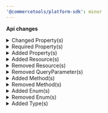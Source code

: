 ```yaml
---
'@commercetools/platform-sdk': minor
---
```


**Api changes**

<details>
<summary>Changed Property(s)</summary>

- :warning: changed property `value` of type `DirectDiscountDraft` from type `CartDiscountValue` to `CartDiscountValueDraft`
- :warning: changed property `totalPrice` of type `OrderLineItemDiscountSetMessage` from type `Money` to `CentPrecisionMoney`
- :warning: changed property `value` of type `StandalonePriceValueChangedMessage` from type `Money` to `TypedMoney`
- :warning: changed property `oldValue` of type `StandalonePriceValueChangedMessage` from type `Money` to `TypedMoney`
- :warning: changed property `totalPrice` of type `OrderLineItemDiscountSetMessagePayload` from type `Money` to `CentPrecisionMoney`
- :warning: changed property `value` of type `StandalonePriceValueChangedMessagePayload` from type `Money` to `TypedMoney`
- :warning: changed property `oldValue` of type `StandalonePriceValueChangedMessagePayload` from type `Money` to `TypedMoney`
- :warning: changed property `customType` of type `OrderSearchAnyValue` from type `string` to `OrderSearchCustomType`
- :warning: changed property `customType` of type `OrderSearchDateRangeValue` from type `string` to `OrderSearchCustomType`
- :warning: changed property `customType` of type `OrderSearchFullTextValue` from type `string` to `OrderSearchCustomType`
- :warning: changed property `customType` of type `OrderSearchLongRangeValue` from type `string` to `OrderSearchCustomType`
- :warning: changed property `customType` of type `OrderSearchNumberRangeValue` from type `string` to `OrderSearchCustomType`
- :warning: changed property `customType` of type `OrderSearchQueryExpressionValue` from type `string` to `OrderSearchCustomType`
- :warning: changed property `customType` of type `OrderSearchStringValue` from type `string` to `OrderSearchCustomType`
- :warning: changed property `price` of type `ShippingRate` from type `TypedMoney` to `CentPrecisionMoney`
- :warning: changed property `freeAbove` of type `ShippingRate` from type `TypedMoney` to `CentPrecisionMoney`
</details>

<details>
<summary>Required Property(s)</summary>

- changed property `stores` of type `BusinessUnit` to be optional
- changed property `stores` of type `Company` to be optional
- changed property `stores` of type `Division` to be optional
- changed property `isOnStock` of type `ProductVariantAvailability` to be optional
</details>

<details>
<summary>Added Property(s)</summary>

- added property `approvalRuleMode` to type `BusinessUnit`
- added property `approvalRuleMode` to type `BusinessUnitDraft`
- added property `approvalRuleMode` to type `Company`
- added property `approvalRuleMode` to type `CompanyDraft`
- added property `approvalRuleMode` to type `Division`
- added property `approvalRuleMode` to type `DivisionDraft`
- added property `addressId` to type `BusinessUnitAddressCustomFieldAddedMessage`
- added property `addressId` to type `BusinessUnitAddressCustomFieldChangedMessage`
- added property `addressId` to type `BusinessUnitAddressCustomFieldRemovedMessage`
- added property `addressId` to type `BusinessUnitAddressCustomTypeRemovedMessage`
- added property `addressId` to type `BusinessUnitAddressCustomTypeSetMessage`
- added property `addressId` to type `CustomerAddressCustomFieldAddedMessage`
- added property `addressId` to type `CustomerAddressCustomFieldChangedMessage`
- added property `addressId` to type `CustomerAddressCustomFieldRemovedMessage`
- added property `addressId` to type `CustomerAddressCustomTypeRemovedMessage`
- added property `addressId` to type `CustomerAddressCustomTypeSetMessage`
- added property `metaTitle` to type `ProductTailoringCreatedMessage`
- added property `metaDescription` to type `ProductTailoringCreatedMessage`
- added property `metaKeywords` to type `ProductTailoringCreatedMessage`
- added property `variants` to type `ProductTailoringCreatedMessage`
- added property `addressId` to type `BusinessUnitAddressCustomFieldAddedMessagePayload`
- added property `addressId` to type `BusinessUnitAddressCustomFieldChangedMessagePayload`
- added property `addressId` to type `BusinessUnitAddressCustomFieldRemovedMessagePayload`
- added property `addressId` to type `BusinessUnitAddressCustomTypeRemovedMessagePayload`
- added property `addressId` to type `BusinessUnitAddressCustomTypeSetMessagePayload`
- added property `addressId` to type `CustomerAddressCustomFieldAddedMessagePayload`
- added property `addressId` to type `CustomerAddressCustomFieldChangedMessagePayload`
- added property `addressId` to type `CustomerAddressCustomFieldRemovedMessagePayload`
- added property `addressId` to type `CustomerAddressCustomTypeRemovedMessagePayload`
- added property `addressId` to type `CustomerAddressCustomTypeSetMessagePayload`
- added property `metaTitle` to type `ProductTailoringCreatedMessagePayload`
- added property `metaDescription` to type `ProductTailoringCreatedMessagePayload`
- added property `metaKeywords` to type `ProductTailoringCreatedMessagePayload`
- added property `variants` to type `ProductTailoringCreatedMessagePayload`
- added property `variants` to type `ProductTailoringData`
- added property `variants` to type `ProductTailoringDraft`
- added property `variants` to type `ProductTailoringInStoreDraft`
- added property `active` to type `ShippingMethod`
- added property `active` to type `ShippingMethodDraft`
- added property `store` to type `StagedQuote`
</details>

<details>
<summary>Added Resource(s)</summary>

- added resource `/{projectKey}/customers/search`
- added resource `/{projectKey}/customers/search/indexing-status`
- added resource `/{projectKey}/in-store/key={storeKey}/quote-requests`
- added resource `/{projectKey}/in-store/key={storeKey}/staged-quotes`
- added resource `/{projectKey}/in-store/key={storeKey}/quotes`
- added resource `/{projectKey}/in-store/key={storeKey}/orders/quotes`
- added resource `/{projectKey}/in-store/key={storeKey}/products/{productID}/product-tailoring/images`
- added resource `/{projectKey}/in-store/key={storeKey}/products/key={productKey}/product-tailoring/images`
- added resource `/{projectKey}/in-store/key={storeKey}/quote-requests/key={key}`
- added resource `/{projectKey}/in-store/key={storeKey}/quote-requests/{ID}`
- added resource `/{projectKey}/in-store/key={storeKey}/staged-quotes/key={key}`
- added resource `/{projectKey}/in-store/key={storeKey}/staged-quotes/{ID}`
- added resource `/{projectKey}/in-store/key={storeKey}/quotes/key={key}`
- added resource `/{projectKey}/in-store/key={storeKey}/quotes/{ID}`
</details>

<details>
<summary>Removed Resource(s)</summary>

- :warning: removed resource `/{projectKey}/me/carts/key={key}`
</details>

<details>
<summary>Removed QueryParameter(s)</summary>

- :warning: removed query parameter `localeProjection` from method `get /{projectKey}/products`
- :warning: removed query parameter `localeProjection` from method `post /{projectKey}/products`
- :warning: removed query parameter `localeProjection` from method `get /{projectKey}/products/key={key}`
- :warning: removed query parameter `localeProjection` from method `post /{projectKey}/products/key={key}`
- :warning: removed query parameter `localeProjection` from method `delete /{projectKey}/products/key={key}`
- :warning: removed query parameter `localeProjection` from method `get /{projectKey}/products/{ID}`
- :warning: removed query parameter `localeProjection` from method `post /{projectKey}/products/{ID}`
- :warning: removed query parameter `localeProjection` from method `delete /{projectKey}/products/{ID}`
- :warning: removed query parameter `sort` from method `get /{projectKey}/product-projections/suggest`
- :warning: removed query parameter `offset` from method `get /{projectKey}/product-projections/suggest`
- :warning: removed query parameter `withTotal` from method `get /{projectKey}/product-projections/suggest`
</details>

<details>
<summary>Added Method(s)</summary>

- added method `apiRoot.withProjectKey().customers().search().post()`
- added method `apiRoot.withProjectKey().customers().search().head()`
- added method `apiRoot.withProjectKey().customers().searchIndexingStatus().get()`
- added method `apiRoot.withProjectKey().inStoreKeyWithStoreKeyValue().quoteRequests().get()`
- added method `apiRoot.withProjectKey().inStoreKeyWithStoreKeyValue().quoteRequests().head()`
- added method `apiRoot.withProjectKey().inStoreKeyWithStoreKeyValue().quoteRequests().post()`
- added method `apiRoot.withProjectKey().inStoreKeyWithStoreKeyValue().stagedQuotes().get()`
- added method `apiRoot.withProjectKey().inStoreKeyWithStoreKeyValue().stagedQuotes().head()`
- added method `apiRoot.withProjectKey().inStoreKeyWithStoreKeyValue().stagedQuotes().post()`
- added method `apiRoot.withProjectKey().inStoreKeyWithStoreKeyValue().quotes().get()`
- added method `apiRoot.withProjectKey().inStoreKeyWithStoreKeyValue().quotes().head()`
- added method `apiRoot.withProjectKey().inStoreKeyWithStoreKeyValue().quotes().post()`
- added method `apiRoot.withProjectKey().inStoreKeyWithStoreKeyValue().orders().orderQuote().post()`
- added method `apiRoot.withProjectKey().inStoreKeyWithStoreKeyValue().products().withProductId().productTailoring().images().post()`
- added method `apiRoot.withProjectKey().inStoreKeyWithStoreKeyValue().products().withProductKey().productTailoring().images().post()`
- added method `apiRoot.withProjectKey().inStoreKeyWithStoreKeyValue().quoteRequests().withKey().get()`
- added method `apiRoot.withProjectKey().inStoreKeyWithStoreKeyValue().quoteRequests().withKey().head()`
- added method `apiRoot.withProjectKey().inStoreKeyWithStoreKeyValue().quoteRequests().withKey().post()`
- added method `apiRoot.withProjectKey().inStoreKeyWithStoreKeyValue().quoteRequests().withKey().delete()`
- added method `apiRoot.withProjectKey().inStoreKeyWithStoreKeyValue().quoteRequests().withId().get()`
- added method `apiRoot.withProjectKey().inStoreKeyWithStoreKeyValue().quoteRequests().withId().head()`
- added method `apiRoot.withProjectKey().inStoreKeyWithStoreKeyValue().quoteRequests().withId().post()`
- added method `apiRoot.withProjectKey().inStoreKeyWithStoreKeyValue().quoteRequests().withId().delete()`
- added method `apiRoot.withProjectKey().inStoreKeyWithStoreKeyValue().stagedQuotes().withKey().get()`
- added method `apiRoot.withProjectKey().inStoreKeyWithStoreKeyValue().stagedQuotes().withKey().head()`
- added method `apiRoot.withProjectKey().inStoreKeyWithStoreKeyValue().stagedQuotes().withKey().post()`
- added method `apiRoot.withProjectKey().inStoreKeyWithStoreKeyValue().stagedQuotes().withKey().delete()`
- added method `apiRoot.withProjectKey().inStoreKeyWithStoreKeyValue().stagedQuotes().withId().get()`
- added method `apiRoot.withProjectKey().inStoreKeyWithStoreKeyValue().stagedQuotes().withId().head()`
- added method `apiRoot.withProjectKey().inStoreKeyWithStoreKeyValue().stagedQuotes().withId().post()`
- added method `apiRoot.withProjectKey().inStoreKeyWithStoreKeyValue().stagedQuotes().withId().delete()`
- added method `apiRoot.withProjectKey().inStoreKeyWithStoreKeyValue().quotes().withKey().get()`
- added method `apiRoot.withProjectKey().inStoreKeyWithStoreKeyValue().quotes().withKey().head()`
- added method `apiRoot.withProjectKey().inStoreKeyWithStoreKeyValue().quotes().withKey().post()`
- added method `apiRoot.withProjectKey().inStoreKeyWithStoreKeyValue().quotes().withKey().delete()`
- added method `apiRoot.withProjectKey().inStoreKeyWithStoreKeyValue().quotes().withId().get()`
- added method `apiRoot.withProjectKey().inStoreKeyWithStoreKeyValue().quotes().withId().head()`
- added method `apiRoot.withProjectKey().inStoreKeyWithStoreKeyValue().quotes().withId().post()`
- added method `apiRoot.withProjectKey().inStoreKeyWithStoreKeyValue().quotes().withId().delete()`
</details>

<details>
<summary>Removed Method(s)</summary>

- :warning: removed method `apiRoot.withProjectKey().me().carts().withKey().get()`
- :warning: removed method `apiRoot.withProjectKey().me().carts().withKey().head()`
- :warning: removed method `apiRoot.withProjectKey().me().carts().withKey().post()`
- :warning: removed method `apiRoot.withProjectKey().me().carts().withKey().delete()`
- :warning: removed method `apiRoot.withProjectKey().me().quoteRequests().withId().delete()`
- :warning: removed method `apiRoot.withProjectKey().me().quoteRequests().withKey().delete()`
</details>

<details>
<summary>Added Enum(s)</summary>

- added enum `shopping-list` to type `ExtensionResourceTypeId`
- added enum `customer-group` to type `AttributeReferenceTypeId`
- added enum `attribute-group` to type `ChangeSubscriptionResourceTypeId`
- added enum `product-tailoring` to type `ChangeSubscriptionResourceTypeId`
- added enum `cart-discount` to type `CustomFieldReferenceValue`
- added enum `customer-group` to type `CustomFieldReferenceValue`
</details>

<details>
<summary>Removed Enum(s)</summary>

- :warning: removed enum `product-price` from type `ChangeSubscriptionResourceTypeId`
</details>

<details>
<summary>Added Type(s)</summary>

- added type `BusinessUnitApprovalRuleMode`
- added type `BusinessUnitChangeApprovalRuleModeAction`
- added type `CartChangeLineItemsOrderAction`
- added type `CustomerIndexingProgress`
- added type `CustomerIndexingStatus`
- added type `CustomerPagedSearchResponse`
- added type `CustomerSearchIndexingStatusResponse`
- added type `CustomerSearchRequest`
- added type `CustomerSearchResult`
- added type `MyCartChangeLineItemsOrderAction`
- added type `BusinessUnitApprovalRuleModeChangedMessage`
- added type `ProductPriceCustomFieldAddedMessage`
- added type `ProductPriceCustomFieldChangedMessage`
- added type `ProductPriceCustomFieldRemovedMessage`
- added type `ProductPriceCustomFieldsRemovedMessage`
- added type `ProductPriceCustomFieldsSetMessage`
- added type `ProductTailoringImageAddedMessage`
- added type `ProductTailoringImagesSetMessage`
- added type `ProductVariantTailoringAddedMessage`
- added type `ProductVariantTailoringRemovedMessage`
- added type `BusinessUnitApprovalRuleModeChangedMessagePayload`
- added type `ProductPriceCustomFieldAddedMessagePayload`
- added type `ProductPriceCustomFieldChangedMessagePayload`
- added type `ProductPriceCustomFieldRemovedMessagePayload`
- added type `ProductPriceCustomFieldsRemovedMessagePayload`
- added type `ProductPriceCustomFieldsSetMessagePayload`
- added type `ProductTailoringImageAddedMessagePayload`
- added type `ProductTailoringImagesSetMessagePayload`
- added type `ProductVariantTailoringAddedMessagePayload`
- added type `ProductVariantTailoringRemovedMessagePayload`
- added type `StagedOrderSetShippingCustomFieldAction`
- added type `StagedOrderSetShippingCustomTypeAction`
- added type `OrderSearchCustomType`
- added type `OrderSetShippingCustomFieldAction`
- added type `OrderSetShippingCustomTypeAction`
- added type `ProductVariantTailoring`
- added type `ProductVariantTailoringDraft`
- added type `ProductTailoringAddAssetAction`
- added type `ProductTailoringAddExternalImageAction`
- added type `ProductTailoringAddVariantAction`
- added type `ProductTailoringChangeAssetNameAction`
- added type `ProductTailoringChangeAssetOrderAction`
- added type `ProductTailoringMoveImageToPositionAction`
- added type `ProductTailoringRemoveAssetAction`
- added type `ProductTailoringRemoveImageAction`
- added type `ProductTailoringRemoveVariantAction`
- added type `ProductTailoringSetAssetCustomFieldAction`
- added type `ProductTailoringSetAssetCustomTypeAction`
- added type `ProductTailoringSetAssetDescriptionAction`
- added type `ProductTailoringSetAssetKeyAction`
- added type `ProductTailoringSetAssetSourcesAction`
- added type `ProductTailoringSetAssetTagsAction`
- added type `ProductTailoringSetExternalImagesAction`
- added type `ProductTailoringSetImageLabelAction`
- added type `CustomerSearchStatus`
- added type `ProjectChangeCustomerSearchStatusAction`
- added type `ShippingMethodChangeActiveAction`
</details>
